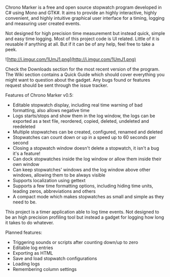 Chrono Marker is a free and open source stopwatch program developed in C# using Mono and GTK#. It aims to provide an highly interactive, highly convenient, and highly intuitive graphical user interface for a timing, logging and measuring user created events.

Not designed for high precision time measurement but instead quick, simple and easy time logging. Most of this project code is UI related. Little of it is reusable if anything at all. But if it can be of any help, feel free to take a peek.

![http://i.imgur.com/1UmJ1.png](http://i.imgur.com/1UmJ1.png)

Check the Downloads section for the most recent version of the program. The Wiki section contains a Quick Guide which should cover everything you might want to question about the gadget. Any bugs found or features request should be sent through the issue tracker.

Features of Chrono Marker v0.5:
  * Editable stopwatch display, including real time warning of bad formatting, also allows negative time
  * Logs starts/stops and show them in the log window, the logs can be exported as a text file, reordered, copied, deleted, undeleted and reedeleted
  * Multiple stopwatches can be created, configured, renamed and deleted
  * Stopwatches can count down or up in a speed up to 60 seconds per second
  * Closing a stopwatch window doesn't delete a stopwatch, it isn't a bug it's a feature!
  * Can dock stopwatches inside the log window or allow them inside their own window
  * Can keep stopwatches' windows and the log window above other windows, allowing them to be always visible
  * Supports localization using gettext
  * Supports a few time formatting options, including hiding time units, leading zeros, abbreviations and others
  * A compact mode which makes stopwatches as small and simple as they need to be.

This project is a timer application able to log time events. Not designed to be an high precision profiling tool but instead a gadget for logging how long it takes to do whatever.

Planned features:
  * Triggering sounds or scripts after counting down/up to zero
  * Editable log entries
  * Exporting as HTML
  * Save and load stopwatch configurations
  * Loading logs
  * Remembering column settings